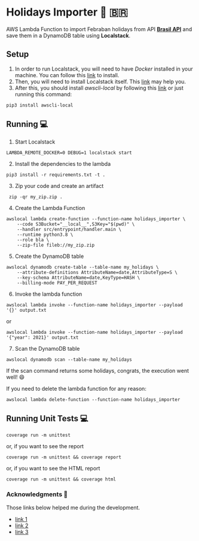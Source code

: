 # Holidays Importer :calendar: :brazil:

AWS Lambda Function to import Febraban holidays from API **[Brasil API](https://brasilapi.com.br/docs#tag/Brasil-API)** and save them in a DynamoDB table using **Localstack**.

## Setup
1. In order to run Localstack, you will need to have *Docker* installed in your machine. 
You can follow this [link](https://www.digitalocean.com/community/tutorials/how-to-install-and-use-docker-on-ubuntu-20-04-pt) to install.
2. Then, you will need to install Localstack itself. 
This [link](https://github.com/localstack/localstack) may help you.
3. After this, you should install *awscli-local* by following this [link](https://pypi.org/project/awscli-local/) or just running this command:
``` shell
pip3 install awscli-local
```

## Running :computer:
1. Start Localstack
``` shell
LAMBDA_REMOTE_DOCKER=0 DEBUG=1 localstack start
```

2. Install the dependencies to the lambda
``` shell
pip3 install -r requirements.txt -t .
```

3. Zip your code and create an artifact
``` shell
 zip -qr my_zip.zip .
```

4. Create the Lambda Function
``` shell
awslocal lambda create-function --function-name holidays_importer \
    --code S3Bucket="__local__",S3Key="$(pwd)" \
    --handler src/entrypoint/handler.main \
    --runtime python3.8 \
    --role bla \
    --zip-file fileb://my_zip.zip
```

5. Create the DynamoDB table
``` shell
awslocal dynamodb create-table --table-name my_holidays \
    --attribute-definitions AttributeName=date,AttributeType=S \
    --key-schema AttributeName=date,KeyType=HASH \
    --billing-mode PAY_PER_REQUEST
```

6. Invoke the lambda function
``` shell
awslocal lambda invoke --function-name holidays_importer --payload '{}' output.txt
```
or
``` shell
awslocal lambda invoke --function-name holidays_importer --payload '{"year": 2021}' output.txt
```

7. Scan the DynamoDB table
``` shell
awslocal dynamodb scan --table-name my_holidays
```

If the scan command returns some holidays, congrats, the execution went well! :smile:

If you need to delete the lambda function for any reason:
``` shell
awslocal lambda delete-function --function-name holidays_importer
```

## Running Unit Tests :computer:
``` shell
coverage run -m unittest
```
or, if you want to see the report
``` shell
coverage run -m unittest && coverage report
```
or, if you want to see the HTML report
``` shell
coverage run -m unittest && coverage html
```

### Acknowledgments :clap:
Those links below helped me during the development.

- [link 1](https://www.rtancman.com.br/python/aws/organizando-aws-lambda-escrito-python.html)
- [link 2](https://python.plainenglish.io/a-quick-intro-to-to-test-coverage-in-python-9bf299711c6c)
- [link 3](https://stackoverflow.com/questions/1732438/how-do-i-run-all-python-unit-tests-in-a-directory)
